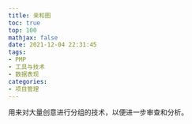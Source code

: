 ```yaml
---
title: 亲和图
toc: true
top: 100
mathjax: false
date: 2021-12-04 22:31:45
tags:
- PMP
- 工具与技术
- 数据表现
categories:
- 项目管理
---
```

用来对大量创意进行分组的技术，以便进一步审查和分析。
